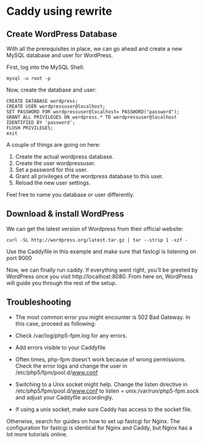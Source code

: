 # Caddy using rewrite

## Create WordPress Database

With all the prerequisites in place, we can go ahead and create a new MySQL database and user for WordPress.

First, log into the MySQL Shell:

    mysql -u root -p
    
Now, create the database and user:

    CREATE DATABASE wordpress;
    CREATE USER wordpressuser@localhost;
    SET PASSWORD FOR wordpressuser@localhost= PASSWORD("password");
    GRANT ALL PRIVILEGES ON wordpress.* TO wordpressuser@localhost IDENTIFIED BY 'password';
    FLUSH PRIVILEGES;
    exit
    
A couple of things are going on here: 

1. Create the actual wordpress database. 
2. Create the user wordpressuser. 
3. Set a password for this user. 
4. Grant all privileges of the wordpress database to this user. 
5. Reload the new user settings.

Feel free to name you database or user differently.

## Download & install WordPress

We can get the latest version of Wordpress from their official website:

    curl -SL http://wordpress.org/latest.tar.gz | tar --strip 1 -xzf -

Use the Caddyfile in this example and make sure that fastcgi is listening on port 9000

Now, we can finally run caddy. If everything went right, you'll be greeted by WordPress once you visit http://localhost:8080. From here on, WordPress will guide you through the rest of the setup.

## Troubleshooting

* The most common error you might encounter is 502 Bad Gateway. In this case, proceed as following:

* Check /var/log/php5-fpm.log for any errors.

* Add errors visible to your Caddyfile

* Often times, php-fpm doesn't work because of wrong permissions. Check the error logs and change the user in /etc/php5/fpm/pool.d/www.conf

* Switching to a Unix socket might help. Change the listen directive in /etc/php5/fpm/pool.d/www.conf to listen = unix:/var/run/php5-fpm.sock and adjust your Caddyfile accordingly.

* If using a unix socket, make sure Caddy has access to the socket file.

Otherwise, search for guides on how to set up fastcgi for Nginx. The configuration for fastcgi is identical for Nginx and Caddy, but Nginx has a lot more tutorials online.
